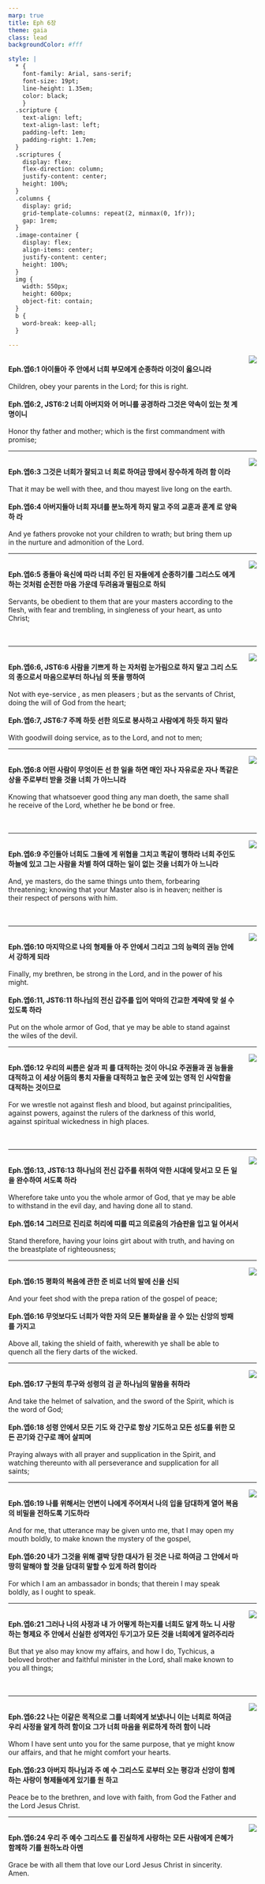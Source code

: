 ```yaml
---
marp: true
title: Eph 6장
theme: gaia
class: lead
backgroundColor: #fff

style: |
  * {
    font-family: Arial, sans-serif;
    font-size: 19pt;
    line-height: 1.35em;
    color: black;
    }
  .scripture {
    text-align: left;
    text-align-last: left;
    padding-left: 1em;
    padding-right: 1.7em;
  }
  .scriptures {
    display: flex;
    flex-direction: column;
    justify-content: center;
    height: 100%;
  }
  .columns {
    display: grid;
    grid-template-columns: repeat(2, minmax(0, 1fr));
    gap: 1rem;
  }
  .image-container {
    display: flex;
    align-items: center;
    justify-content: center;
    height: 100%;
  }
  img {
    width: 550px;
    height: 600px;
    object-fit: contain;
  }
  b {
    word-break: keep-all;
  }

---
```


<div class="columns">
  <div class="scriptures">
    <br>
    <div class="scripture">
      <b>Eph.엡6:1 아이들아 주 안에서 너희 부모에게 순종하라 이것이 옳으니라 
      </b>
    </div>
    <br>
    <div class="scripture">Children, obey your parents in the Lord; for this is right. 
    </div>
    <br>
    <div class="scripture">
      <b>Eph.엡6:2, JST6:2 너희 아버지와 어 머니를 공경하라 그것은 약속이 있는 첫 계명이니 
      </b>
    </div>
    <br>
    <div class="scripture">Honor thy father and mother; which is the first commandment with promise; 
    </div>         
  </div>
  <div class="image-container">
    <img src='../../pictures/picture_174.jpg'>
  </div>
</div>

---

<div class="columns">
  <div class="scriptures">
    <br>
    <div class="scripture">
      <b>Eph.엡6:3 그것은 너희가 잘되고 너 희로 하여금 땅에서 장수하게 하려 함 이라 
      </b>
    </div>
    <br>
    <div class="scripture">That it may be well with thee, and thou mayest live long on the earth. 
    </div>
    <br>
    <div class="scripture">
      <b>Eph.엡6:4 아버지들아 너희 자녀를 분노하게 하지 말고 주의 교훈과 훈계 로 양육하 라 
      </b>
    </div>
    <br>
    <div class="scripture">And ye fathers provoke not your children to wrath; but bring them up in the nurture and admonition of the Lord. 
    </div>         
  </div>
  <div class="image-container">
    <img src='../../pictures/picture_66.jpg'>
  </div>
</div>

---

<div class="columns">
  <div class="scriptures">
    <br>
    <div class="scripture">
      <b>Eph.엡6:5 종들아 육신에 따라 너희 주인 된 자들에게 순종하기를 그리스도 에게 하는 것처럼 순전한 마음 가운데 두려움과 떨림으로 하되 
      </b>
    </div>
    <br>
    <div class="scripture">Servants, be obedient to them that are your masters according to the flesh, with fear and trembling, in singleness of your heart, as unto Christ; 
    </div>
    <br>
    <div class="scripture">
      <b>
      </b>
    </div>
    <br>
    <div class="scripture">
    </div>         
  </div>
  <div class="image-container">
    <img src='../../pictures/picture_80.jpg'>
  </div>
</div>

---

<div class="columns">
  <div class="scriptures">
    <br>
    <div class="scripture">
      <b>Eph.엡6:6, JST6:6 사람을 기쁘게 하 는 자처럼 눈가림으로 하지 말고 그리 스도의 종으로서 마음으로부터 하나님 의 뜻을 행하여 
      </b>
    </div>
    <br>
    <div class="scripture">Not with eye-service , as men pleasers ; but as the servants of Christ, doing the will of God from the heart; 
    </div>
    <br>
    <div class="scripture">
      <b>Eph.엡6:7, JST6:7 주께 하듯 선한 의도로 봉사하고 사람에게 하듯 하지 말라 
      </b>
    </div>
    <br>
    <div class="scripture">With goodwill doing service, as to the Lord, and not to men; 
    </div>         
  </div>
  <div class="image-container">
    <img src='../../pictures/picture_22.jpg'>
  </div>
</div>

---

<div class="columns">
  <div class="scriptures">
    <br>
    <div class="scripture">
      <b>Eph.엡6:8 어떤 사람이 무엇이든 선 한 일을 하면 매인 자나 자유로운 자나 똑같은 상을 주로부터 받을 것을 너희 가 아느니라 
      </b>
    </div>
    <br>
    <div class="scripture">Knowing that whatsoever good thing any man doeth, the same shall he receive of the Lord, whether he be bond or free. 
    </div>
    <br>
    <div class="scripture">
      <b>
      </b>
    </div>
    <br>
    <div class="scripture">
    </div>         
  </div>
  <div class="image-container">
    <img src='../../pictures/picture_133.jpg'>
  </div>
</div>

---

<div class="columns">
  <div class="scriptures">
    <br>
    <div class="scripture">
      <b>Eph.엡6:9 주인들아 너희도 그들에 게 위협을 그치고 똑같이 행하라 너희 주인도 하늘에 있고 그는 사람을 차별 하여 대하는 일이 없는 것을 너희가 아 느니라 
      </b>
    </div>
    <br>
    <div class="scripture">And, ye masters, do the same things unto them, forbearing threatening; knowing that your Master also is in heaven; neither is their respect of persons with him. 
    </div>
    <br>
    <div class="scripture">
      <b>
      </b>
    </div>
    <br>
    <div class="scripture">
    </div>         
  </div>
  <div class="image-container">
    <img src='../../pictures/picture_173.jpg'>
  </div>
</div>

---

<div class="columns">
  <div class="scriptures">
    <br>
    <div class="scripture">
      <b>Eph.엡6:10 마지막으로 나의 형제들 아 주 안에서 그리고 그의 능력의 권능 안에서 강하게 되라 
      </b>
    </div>
    <br>
    <div class="scripture">Finally, my brethren, be strong in the Lord, and in the power of his might. 
    </div>
    <br>
    <div class="scripture">
      <b>Eph.엡6:11, JST6:11 하나님의 전신 갑주를 입어 악마의 간교한 계략에 맞 설 수 있도록 하라 
      </b>
    </div>
    <br>
    <div class="scripture">Put on the whole armor of God, that ye may be able to stand against the wiles of the devil. 
    </div>         
  </div>
  <div class="image-container">
    <img src='../../pictures/picture_108.jpg'>
  </div>
</div>

---

<div class="columns">
  <div class="scriptures">
    <br>
    <div class="scripture">
      <b>Eph.엡6:12 우리의 씨름은 살과 피 를 대적하는 것이 아니요 주권들과 권 능들을 대적하고 이 세상 어둠의 통치 자들을 대적하고 높은 곳에 있는 영적 인 사악함을 대적하는 것이므로 
      </b>
    </div>
    <br>
    <div class="scripture">For we wrestle not against flesh and blood, but against principalities, against powers, against the rulers of the darkness of this world, against spiritual wickedness in high places. 
    </div>
    <br>
    <div class="scripture">
      <b>
      </b>
    </div>
    <br>
    <div class="scripture">
    </div>         
  </div>
  <div class="image-container">
    <img src='../../pictures/picture_116.jpg'>
  </div>
</div>

---

<div class="columns">
  <div class="scriptures">
    <br>
    <div class="scripture">
      <b>Eph.엡6:13, JST6:13 하나님의 전신 갑주를 취하여 악한 시대에 맞서고 모 든 일을 완수하여 서도록 하라 
      </b>
    </div>
    <br>
    <div class="scripture">Wherefore take unto you the whole armor of God, that ye may be able to withstand in the evil day, and having done all to stand. 
    </div>
    <br>
    <div class="scripture">
      <b>Eph.엡6:14 그러므로 진리로 허리에 띠를 띠고 의로움의 가슴판을 입고 일 어서서 
      </b>
    </div>
    <br>
    <div class="scripture">Stand therefore, having your loins girt about with truth, and having on the breastplate of righteousness; 
    </div>         
  </div>
  <div class="image-container">
    <img src='../../pictures/picture_93.jpg'>
  </div>
</div>

---

<div class="columns">
  <div class="scriptures">
    <br>
    <div class="scripture">
      <b>Eph.엡6:15 평화의 복음에 관한 준 비로 너의 발에 신을 신되 
      </b>
    </div>
    <br>
    <div class="scripture">And your feet shod with the prepa ration of the gospel of peace; 
    </div>
    <br>
    <div class="scripture">
      <b>Eph.엡6:16 무엇보다도 너희가 악한 자의 모든 불화살을 끌 수 있는 신앙의 방패를 가지고 
      </b>
    </div>
    <br>
    <div class="scripture">Above all, taking the shield of faith, wherewith ye shall be able to quench all the fiery darts of the wicked. 
    </div>         
  </div>
  <div class="image-container">
    <img src='../../pictures/picture_71.jpg'>
  </div>
</div>

---

<div class="columns">
  <div class="scriptures">
    <br>
    <div class="scripture">
      <b>Eph.엡6:17 구원의 투구와 성령의 검 곧 하나님의 말씀을 취하라 
      </b>
    </div>
    <br>
    <div class="scripture">And take the helmet of salvation, and the sword of the Spirit, which is the word of God; 
    </div>
    <br>
    <div class="scripture">
      <b>Eph.엡6:18 성령 안에서 모든 기도 와 간구로 항상 기도하고 모든 성도를 위한 모든 끈기와 간구로 깨어 살피며 
      </b>
    </div>
    <br>
    <div class="scripture">Praying always with all prayer and supplication in the Spirit, and watching thereunto with all perseverance and supplication for all saints; 
    </div>         
  </div>
  <div class="image-container">
    <img src='../../pictures/picture_1.jpg'>
  </div>
</div>

---

<div class="columns">
  <div class="scriptures">
    <br>
    <div class="scripture">
      <b>Eph.엡6:19 나를 위해서는 언변이 나에게 주어져서 나의 입을 담대하게 열어 복음의 비밀을 전하도록 기도하라 
      </b>
    </div>
    <br>
    <div class="scripture">And for me, that utterance may be given unto me, that I may open my mouth boldly, to make known the mystery of the gospel, 
    </div>
    <br>
    <div class="scripture">
      <b>Eph.엡6:20 내가 그것을 위해 결박 당한 대사가 된 것은 나로 하여금 그 안에서 마땅히 말해야 할 것을 담대히 말할 수 있게 하려 함이라 
      </b>
    </div>
    <br>
    <div class="scripture">For which I am an ambassador in bonds; that therein I may speak boldly, as I ought to speak. 
    </div>         
  </div>
  <div class="image-container">
    <img src='../../pictures/picture_17.jpg'>
  </div>
</div>

---

<div class="columns">
  <div class="scriptures">
    <br>
    <div class="scripture">
      <b>Eph.엡6:21 그러나 나의 사정과 내 가 어떻게 하는지를 너희도 알게 하노 니 사랑하는 형제요 주 안에서 신실한 성역자인 두기고가 모든 것을 너희에게 알려주리라 
      </b>
    </div>
    <br>
    <div class="scripture">But that ye also may know my affairs, and how I do, Tychicus, a beloved brother and faithful minister in the Lord, shall make known to you all things; 
    </div>
    <br>
    <div class="scripture">
      <b>
      </b>
    </div>
    <br>
    <div class="scripture">
    </div>         
  </div>
  <div class="image-container">
    <img src='../../pictures/picture_0.jpg'>
  </div>
</div>

---

<div class="columns">
  <div class="scriptures">
    <br>
    <div class="scripture">
      <b>Eph.엡6:22 나는 이같은 목적으로 그를 너희에게 보냈나니 이는 너희로 하여금 우리 사정을 알게 하려 함이요 그가 너희 마음을 위로하게 하려 함이 니라 
      </b>
    </div>
    <br>
    <div class="scripture">Whom I have sent unto you for the same purpose, that ye might know our affairs, and that he might comfort your hearts. 
    </div>
    <br>
    <div class="scripture">
      <b>Eph.엡6:23 아버지 하나님과 주 예 수 그리스도 로부터 오는 평강과 신앙이 함께하는 사랑이 형제들에게 있기를 원 하고 
      </b>
    </div>
    <br>
    <div class="scripture">Peace be to the brethren, and love with faith, from God the Father and the Lord Jesus Christ. 
    </div>         
  </div>
  <div class="image-container">
    <img src='../../pictures/picture_134.jpg'>
  </div>
</div>

---

<div class="columns">
  <div class="scriptures">
    <br>
    <div class="scripture">
      <b>Eph.엡6:24 우리 주 예수 그리스도 를 진실하게 사랑하는 모든 사람에게 은혜가 함께하 기를 원하노라 아멘 
      </b>
    </div>
    <br>
    <div class="scripture">Grace be with all them that love our Lord Jesus Christ in sincerity. Amen.
    </div>
    <br>
    <div class="scripture">
      <b>
      </b>
    </div>
    <br>
    <div class="scripture">
    </div>         
  </div>
  <div class="image-container">
    <img src='../../pictures/picture_115.jpg'>
  </div>
</div>

